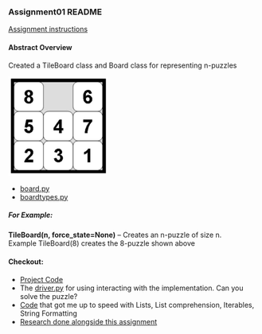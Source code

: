 ### Assignment01 README

[Assignment instructions](A01.pdf)

#### Abstract Overview

Created a TileBoard class and Board class for representing n-puzzles 

<img src="Npuzzle.JPG" width=200 height= 200>

- [board.py](basicsearch_lib/board.py) 
- [boardtypes.py](basicsearch_lib/boardtypes.py)

##### For Example: 
**TileBoard(n, force_state=None)** – Creates an n-puzzle of size n.  
Example TileBoard(8) creates the 8-puzzle shown above

#### Checkout:
- [Project Code](basicsearch_lib/)
-  The [driver.py](basicsearch_lib/driver.py) for using interacting with the implementation. Can you solve the puzzle?
- [Code](basicsearch_lib/gettingcomfortable.py) that got me up to speed with  Lists, List comprehension, Iterables, String Formatting
- [Research done alongside this assignment](Research/)
